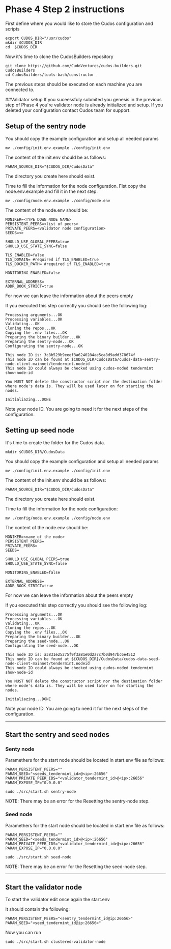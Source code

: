 # Phase 4 Step 2 instructions

First define where you would like to store the Cudos configuration and scripts

```shell
export CUDOS_DIR="/usr/cudos"
mkdir $CUDOS_DIR
cd  $CUDOS_DIR
```
Now it's time to clone the CudosBuilders repository
```shell
git clone https://github.com/CudoVentures/cudos-builders.git CudosBuilders
cd CudosBuilders/tools-bash/constructor
```
The previous steps should be executed on each machine you are connected to.

##Validator setup
If you suceessfuly submited you genesis in the previous step of Phase 4 you're validator node is already initialized and
setup. If you deleted your configuration contact Cudos team for support.

## Setup of the sentry node
You should copy the example configuration and setup all needed params
```
mv ./config/init.env.example ./config/init.env
```
The content of the init.env should be as follows:
```azure
PARAM_SOURCE_DIR="$CUDOS_DIR/CudosData"
```
The directory you create here should exist.

Time to fill the information for the node configuration. Fist copy the node.env.example and fill it in the next step.
```
mv ./config/node.env.example ./config/node.env
```
The content of the node.env should be:
```azure
MONIKER=<TYPE DOWN NODE NAME>
PERSISTENT_PEERS=<list of peers>
PRIVATE_PEERS=<validator node configuration>
SEEDS=<>

SHOULD_USE_GLOBAL_PEERS=true
SHOULD_USE_STATE_SYNC=false

TLS_ENABLED=false
TLS_DOMAIN= #required if TLS_ENABLED=true
TLS_DOCKER_PATH= #required if TLS_ENABLED=true

MONITORING_ENABLED=false

EXTERNAL_ADDRESS=
ADDR_BOOK_STRICT=true
```
For now we can leave the information about the peers empty

If you executed this step correctly you should see the following log:
```shell
Processing arguments...OK
Processing variables...OK
Validating...OK
Cloning the repos...OK
Copying the .env files...OK
Preparing the binary builder...OK
Preparing the sentry-node...OK
Configurating the sentry-node...OK

This node ID is: 3c8b529b9eeef3a6240284ae5ca8d9add378674f
This node ID can be found at $CUDOS_DIR/CudosData/cudos-data-sentry-node-client-mainnet/tendermint.nodeid
This node ID could always be checked using cudos-noded tendermint show-node-id

You MUST NOT delete the constructor script nor the destination folder where node's data is. They will be used later on for starting the nodes.

Initialiazing...DONE
```
Note your node ID. You are going to need it for the next steps of the configuration.

## Setting up seed node
It's time to create the folder for the Cudos data.
```shell
mkdir $CUDOS_DIR/CudosData
```
You should copy the example configuration and setup all needed params
```
mv ./config/init.env.example ./config/init.env
```
The content of the init.env should be as follows:
```shell
PARAM_SOURCE_DIR="$CUDOS_DIR/CudosData"
```
The directory you create here should exist.

Time to fill the information for the node configuration:
```
mv ./config/node.env.example ./config/node.env
```
The content of the node.env should be:
```shell
MONIKER=<name of the node>
PERSISTENT_PEERS=
PRIVATE_PEERS=
SEEDS=

SHOULD_USE_GLOBAL_PEERS=true
SHOULD_USE_STATE_SYNC=false

MONITORING_ENABLED=false

EXTERNAL_ADDRESS=
ADDR_BOOK_STRICT=true

```
For now we can leave the information about the peers empty

If you executed this step correctly you should see the following log:

```shell
Processing arguments...OK
Processing variables...OK
Validating...OK
Cloning the repos...OK
Copying the .env files...OK
Preparing the binary builder...OK
Preparing the seed-node...OK
Configurating the seed-node...OK

This node ID is: a3831e25275f9f3a81e0d2a7c7b0d947bc6e4512
This node ID can be found at ${CUDOS_DIR}/CudosData/cudos-data-seed-node-client-mainnet/tendermint.nodeid
This node ID could always be checked using cudos-noded tendermint show-node-id

You MUST NOT delete the constructor script nor the destination folder where node's data is. They will be used later on for starting the nodes.

Initialiazing...DONE
```
Note your node ID. You are going to need it for the next steps of the configuration.

****
## Start the sentry and seed nodes

### Senty node

Paramethers for the start node should be located in start.env file as follows:
```
PARAM_PERSISTENT_PEERS=""
PARAM_SEED="<seeds_tendermint_id>@<ip>:26656"
PARAM_PRIVATE_PEER_IDS="<validator_tendermint_id>@<ip>:26656"
PARAM_EXPOSE_IP="0.0.0.0"
```

```
sudo ./src/start.sh sentry-node
```
NOTE: There may be an error for the Resetting the sentry-node step.

### Seed node

Paramethers for the start node should be located in start.env file as follows:
```
PARAM_PERSISTENT_PEERS=""
PARAM_SEED="<seeds_tendermint_id>@<ip>:26656"
PARAM_PRIVATE_PEER_IDS="<validator_tendermint_id>@<ip>:26656"
PARAM_EXPOSE_IP="0.0.0.0"
```

```
sudo ./src/start.sh seed-node
```
NOTE: There may be an error for the Resetting the seed-node step.

****
## Start the validator node

To start the validator edit once again the start.env

It should contain the following:
```
PARAM_PERSISTENT_PEERS="<sentry_tendermint_id@ip:26656>"
PARAM_SEED="<seed_tendermint_id@ip:26656>"
```
Now you can run
```
sudo ./src/start.sh clustered-validator-node
```